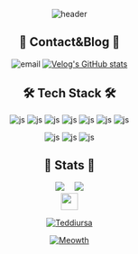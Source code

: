 <div align="center">

![header](https://capsule-render.vercel.app/api?type=venom&color=timeGradient&height=300&section=header&text=nahowo&fontSize=90&stroke=809CC9)

## 📱 Contact&Blog 📝
![email](https://img.shields.io/badge/Mail-03C75A?style=for-the-badge&logo=Naver&logoColor=white&link=mailto:nahowo@naver.com)
[![Velog's GitHub stats](https://img.shields.io/badge/Velog-20C997?style=for-the-badge&logo=Velog&logoColor=white)](https://velog.io/@nahowo) 
  
## 🛠️ Tech Stack 🛠️
![js](https://img.shields.io/badge/Python-3776AB?style=for-the-badge&logo=python&logoColor=white)
![js](https://img.shields.io/badge/C-00599C?style=for-the-badge&logo=c&logoColor=white)
![js](https://img.shields.io/badge/Java-ED8B00?style=for-the-badge&logo=openjdk&logoColor=white)
![js](https://img.shields.io/badge/HTML-239120?style=for-the-badge&logo=html5&logoColor=white)
![js](https://img.shields.io/badge/CSS-239120?&style=for-the-badge&logo=css3&logoColor=white)
![js](https://img.shields.io/badge/R-276DC3?style=for-the-badge&logo=r&logoColor=white)
![js](https://img.shields.io/badge/JavaScript-F7DF1E?style=for-the-badge&logo=JavaScript&logoColor=white)

![js](https://img.shields.io/badge/Django-092E20?style=for-the-badge&logo=django&logoColor=white)
![js](https://img.shields.io/badge/Spring-6DB33F?style=for-the-badge&logo=spring&logoColor=white)
![js](https://img.shields.io/badge/MySQL-00000F?style=for-the-badge&logo=mysql&logoColor=white)

## 🚀 Stats 🚀
<div align="center">
  <a href=""><img src="http://mazassumnida.wtf/api/v2/generate_badge?boj=nahowo&theme=dark"/></a>　
  <a href=""><img src="https://streak-stats.demolab.com?user=nahowo&theme=tokyonight&date_format=%5BY.%5Dn.j"/></a>
</div>


<img align="center" width="30" src="https://user-images.githubusercontent.com/75469131/213887734-1f8f0fb6-4395-4aa6-b828-3b44b96d8f0f.gif" />

[![Teddiursa](https://img.pokemondb.net/sprites/black-white/anim/normal/teddiursa.gif)](https://pokemondb.net/pokedex/teddiursa)

[![Meowth](https://img.pokemondb.net/sprites/black-white/anim/normal/meowth.gif)](https://pokemondb.net/pokedex/meowth)

</div>

